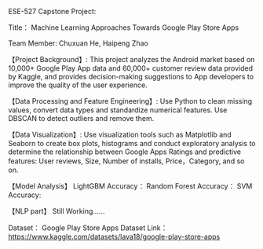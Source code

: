 ESE-527 Capstone Project:

Title： Machine Learning Approaches Towards Google Play Store Apps

Team Member: Chuxuan He, Haipeng Zhao

【Project Background】: 
This project analyzes the Android market based on 10,000+ Google Play App data and 60,000+ customer review data provided by Kaggle, and provides decision-making suggestions to App developers to improve the quality of the user experience.

【Data Processing and Feature Engineering】: 
Use Python to clean missing values, convert data types and standardize numerical features. Use DBSCAN to detect outliers and remove them.

【Data Visualization】: 
Use visualization tools such as Matplotlib and Seaborn to create box plots, histograms and conduct exploratory analysis to determine the relationship between Google Apps Ratings and predictive features: User reviews, Size, Number of installs, Price，Category, and so on.

【Model Analysis】
LightGBM Accuracy：
Random Forest Accuracy：
SVM Accuracy:

【NLP part】
Still Working......

Dataset： Google Play Store Apps Dataset
Link：https://www.kaggle.com/datasets/lava18/google-play-store-apps
